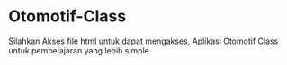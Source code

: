 # Otomotif-Class
Silahkan Akses file html untuk dapat mengakses, Aplikasi Otomotif Class untuk pembelajaran yang lebih simple.
